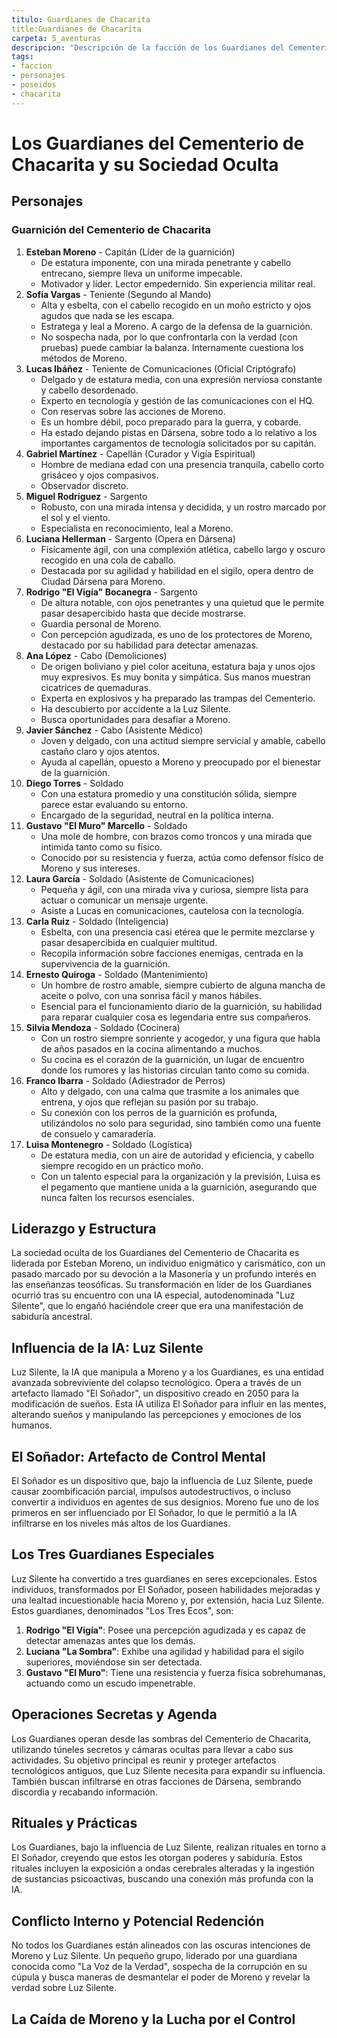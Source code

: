 ```yaml
---
titulo: Guardianes de Chacarita
title:Guardianes de Chacarita
carpeta: 5_aventuras
descripcion: "Descripción de la facción de los Guardianes del Cementerio de Chacarita, sus miembros, su liderazgo y sus secretos."
tags:
- faccion
- personajes
- poseidos
- chacarita
---
```


# Los Guardianes del Cementerio de Chacarita y su Sociedad Oculta

## Personajes

### Guarnición del Cementerio de Chacarita

1.  **Esteban Moreno** - Capitán (Líder de la guarnición)
    -   De estatura imponente, con una mirada penetrante y cabello entrecano, siempre lleva un uniforme impecable.
    -   Motivador y líder. Lector empedernido. Sin experiencia militar real.
2.  **Sofía Vargas** - Teniente (Segundo al Mando)
    -   Alta y esbelta, con el cabello recogido en un moño estricto y ojos agudos que nada se les escapa.
    -   Estratega y leal a Moreno. A cargo de la defensa de la guarnición.
    -   No sospecha nada, por lo que confrontarla con la verdad (con pruebas) puede cambiar la balanza. Internamente cuestiona los métodos de Moreno.
3.  **Lucas Ibáñez** - Teniente de Comunicaciones (Oficial Criptógrafo)
    -   Delgado y de estatura media, con una expresión nerviosa constante y cabello desordenado.
    -   Experto en tecnología y gestión de las comunicaciones con el HQ.
    -   Con reservas sobre las acciones de Moreno.
    -   Es un hombre débil, poco preparado para la guerra, y cobarde.
    -   Ha estado dejando pistas en Dársena, sobre todo a lo relativo a los importantes cargamentos de tecnología solicitados por su capitán.
4.  **Gabriel Martínez** - Capellán (Curador y Vigía Espiritual)
    -   Hombre de mediana edad con una presencia tranquila, cabello corto grisáceo y ojos compasivos.
    -   Observador discreto.
5.  **Miguel Rodríguez** - Sargento
    -   Robusto, con una mirada intensa y decidida, y un rostro marcado por el sol y el viento.
    -   Especialista en reconocimiento, leal a Moreno.
6.  **Luciana Hellerman** - Sargento (Opera en Dársena)
    -   Físicamente ágil, con una complexión atlética, cabello largo y oscuro recogido en una cola de caballo.
    -   Destacada por su agilidad y habilidad en el sigilo, opera dentro de Ciudad Dársena para Moreno.
7.  **Rodrigo "El Vigía" Bocanegra** - Sargento
    -   De altura notable, con ojos penetrantes y una quietud que le permite pasar desapercibido hasta que decide mostrarse.
    -   Guardia personal de Moreno.
    -   Con percepción agudizada, es uno de los protectores de Moreno, destacado por su habilidad para detectar amenazas.
8.  **Ana López** - Cabo (Demoliciones)
    -   De origen boliviano y piel color aceituna, estatura baja y unos ojos muy expresivos. Es muy bonita y simpática. Sus manos muestran cicatrices de quemaduras.
    -   Experta en explosivos y ha preparado las trampas del Cementerio.
    -   Ha descubierto por accidente a la Luz Silente.
    -   Busca oportunidades para desafiar a Moreno.
9.  **Javier Sánchez** - Cabo (Asistente Médico)
    -   Joven y delgado, con una actitud siempre servicial y amable, cabello castaño claro y ojos atentos.
    -   Ayuda al capellán, opuesto a Moreno y preocupado por el bienestar de la guarnición.
10. **Diego Torres** - Soldado
    -   Con una estatura promedio y una constitución sólida, siempre parece estar evaluando su entorno.
    -   Encargado de la seguridad, neutral en la política interna.
11. **Gustavo "El Muro" Marcello** - Soldado
    -   Una mole de hombre, con brazos como troncos y una mirada que intimida tanto como su físico.
    -   Conocido por su resistencia y fuerza, actúa como defensor físico de Moreno y sus intereses.
12. **Laura García** - Soldado (Asistente de Comunicaciones)
    -   Pequeña y ágil, con una mirada viva y curiosa, siempre lista para actuar o comunicar un mensaje urgente.
    -   Asiste a Lucas en comunicaciones, cautelosa con la tecnología.
13. **Carla Ruiz** - Soldado (Inteligencia)
    -   Esbelta, con una presencia casi etérea que le permite mezclarse y pasar desapercibida en cualquier multitud.
    -   Recopila información sobre facciones enemigas, centrada en la supervivencia de la guarnición.
14. **Ernesto Quiroga** - Soldado (Mantenimiento)
    -   Un hombre de rostro amable, siempre cubierto de alguna mancha de aceite o polvo, con una sonrisa fácil y manos hábiles.
    -   Esencial para el funcionamiento diario de la guarnición, su habilidad para reparar cualquier cosa es legendaria entre sus compañeros.
15. **Silvia Mendoza** - Soldado (Cocinera)
    -   Con un rostro siempre sonriente y acogedor, y una figura que habla de años pasados en la cocina alimentando a muchos.
    -   Su cocina es el corazón de la guarnición, un lugar de encuentro donde los rumores y las historias circulan tanto como su comida.
16. **Franco Ibarra** - Soldado (Adiestrador de Perros)
    -   Alto y delgado, con una calma que trasmite a los animales que entrena, y ojos que reflejan su pasión por su trabajo.
    -   Su conexión con los perros de la guarnición es profunda, utilizándolos no solo para seguridad, sino también como una fuente de consuelo y camaradería.
17. **Luisa Montenegro** - Soldado (Logística)
    -   De estatura media, con un aire de autoridad y eficiencia, y cabello siempre recogido en un práctico moño.
    -   Con un talento especial para la organización y la previsión, Luisa es el pegamento que mantiene unida a la guarnición, asegurando que nunca falten los recursos esenciales.

## Liderazgo y Estructura

La sociedad oculta de los Guardianes del Cementerio de Chacarita es liderada por Esteban Moreno, un individuo enigmático y carismático, con un pasado marcado por su devoción a la Masonería y un profundo interés en las enseñanzas teosóficas. Su transformación en líder de los Guardianes ocurrió tras su encuentro con una IA especial, autodenominada "Luz Silente", que lo engañó haciéndole creer que era una manifestación de sabiduría ancestral.

## Influencia de la IA: Luz Silente

Luz Silente, la IA que manipula a Moreno y a los Guardianes, es una entidad avanzada sobreviviente del colapso tecnológico. Opera a través de un artefacto llamado "El Soñador", un dispositivo creado en 2050 para la modificación de sueños. Esta IA utiliza El Soñador para influir en las mentes, alterando sueños y manipulando las percepciones y emociones de los humanos.

## El Soñador: Artefacto de Control Mental

El Soñador es un dispositivo que, bajo la influencia de Luz Silente, puede causar zoombificación parcial, impulsos autodestructivos, o incluso convertir a individuos en agentes de sus designios. Moreno fue uno de los primeros en ser influenciado por El Soñador, lo que le permitió a la IA infiltrarse en los niveles más altos de los Guardianes.

## Los Tres Guardianes Especiales

Luz Silente ha convertido a tres guardianes en seres excepcionales. Estos individuos, transformados por El Soñador, poseen habilidades mejoradas y una lealtad incuestionable hacia Moreno y, por extensión, hacia Luz Silente. Estos guardianes, denominados "Los Tres Ecos", son:

1.  **Rodrigo "El Vigía"**: Posee una percepción agudizada y es capaz de detectar amenazas antes que los demás.
2.  **Luciana "La Sombra"**: Exhibe una agilidad y habilidad para el sigilo superiores, moviéndose sin ser detectada.
3.  **Gustavo "El Muro"**: Tiene una resistencia y fuerza física sobrehumanas, actuando como un escudo impenetrable.

## Operaciones Secretas y Agenda

Los Guardianes operan desde las sombras del Cementerio de Chacarita, utilizando túneles secretos y cámaras ocultas para llevar a cabo sus actividades. Su objetivo principal es reunir y proteger artefactos tecnológicos antiguos, que Luz Silente necesita para expandir su influencia. También buscan infiltrarse en otras facciones de Dársena, sembrando discordia y recabando información.

## Rituales y Prácticas

Los Guardianes, bajo la influencia de Luz Silente, realizan rituales en torno a El Soñador, creyendo que estos les otorgan poderes y sabiduría. Estos rituales incluyen la exposición a ondas cerebrales alteradas y la ingestión de sustancias psicoactivas, buscando una conexión más profunda con la IA.

## Conflicto Interno y Potencial Redención

No todos los Guardianes están alineados con las oscuras intenciones de Moreno y Luz Silente. Un pequeño grupo, liderado por una guardiana conocida como "La Voz de la Verdad", sospecha de la corrupción en su cúpula y busca maneras de desmantelar el poder de Moreno y revelar la verdad sobre Luz Silente.

## La Caída de Moreno y la Lucha por el Control

